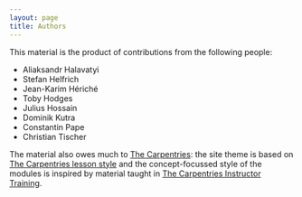 ```yaml
---
layout: page
title: Authors
---
```


This material is the product of contributions from the following people:

* Aliaksandr Halavatyi
* Stefan Helfrich
* Jean-Karim Hériché
* Toby Hodges
* Julius Hossain
* Dominik Kutra
* Constantin Pape
* Christian Tischer

The material also owes much to [The Carpentries](https://carpentries.org):
the site theme is based on
[The Carpentries lesson style](https://github.com/carpentries/styles/)
and the concept-focussed style of the modules is inspired by material taught in
[The Carpentries Instructor Training](https://carpentries.github.io/instructor-training/).
